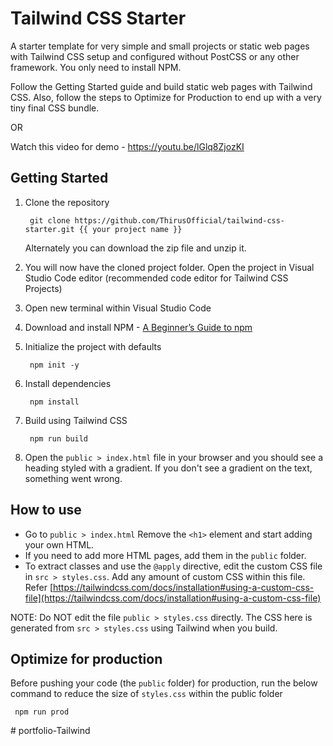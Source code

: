 # Tailwind CSS Starter
A starter template for very simple and small projects or static web pages with Tailwind CSS setup and configured without PostCSS or any other framework. You only need to install NPM.

Follow the Getting Started guide and build static web pages with Tailwind CSS. Also, follow the steps to Optimize for Production to end up with a very tiny final CSS bundle.

OR

Watch this video for demo - https://youtu.be/lGlq8ZjozKI

## Getting Started
1. Clone the repository


        git clone https://github.com/ThirusOfficial/tailwind-css-starter.git {{ your project name }}

   Alternately you can download the zip file and unzip it.

 2.  You will now have the cloned project folder. Open the project in
   Visual Studio Code editor (recommended code editor for Tailwind CSS
   Projects)
   
 3. Open new terminal within Visual Studio Code
   
 4.  Download and install NPM - [A Beginner’s Guide to npm](https://www.sitepoint.com/npm-guide/)
   
 5. Initialize the project with defaults

         npm init -y 

6. Install dependencies

        npm install

7. Build using Tailwind CSS

        npm run build

8. Open the `public > index.html` file in your browser and you should see a heading styled with a gradient. If you don't see a gradient on the text, something went wrong.


## How to use

- Go to `public > index.html` Remove the `<h1>` element and start adding your own HTML.
- If you need to add more HTML pages, add them in the `public` folder.
- To extract classes and use the `@apply` directive, edit the custom CSS file in `src > styles.css`. Add any amount of custom CSS within this file. Refer [https://tailwindcss.com/docs/installation#using-a-custom-css-file](https://tailwindcss.com/docs/installation#using-a-custom-css-file)

NOTE: Do NOT edit the file `public > styles.css` directly. The CSS here is generated from `src > styles.css` using Tailwind when you build.


## Optimize for production

Before pushing your code (the `public` folder) for production, run the below command to reduce the size of `styles.css` within the public folder

     npm run prod

 
#   p o r t f o l i o - T a i l w i n d  
 